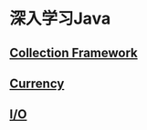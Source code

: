 # 深入学习Java
## [Collection Framework](./notes/collections/collections.md)
## [Currency](./notes/currency/currency.md)
## [I/O](./notes/io/io.md)